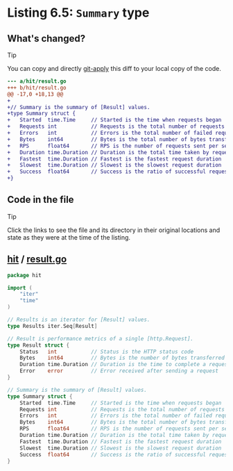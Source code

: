 # Listing 6.5: `Summary` type

## What's changed?

> [!TIP]
> You can copy and directly [git-apply](https://tldr.inbrowser.app/pages/common/git-apply) this diff to your local copy of the code.

```diff
--- a/hit/result.go
+++ b/hit/result.go
@@ -17,0 +18,13 @@
+
+// Summary is the summary of [Result] values.
+type Summary struct {
+	Started  time.Time     // Started is the time when requests began
+	Requests int           // Requests is the total number of requests made
+	Errors   int           // Errors is the total number of failed requests
+	Bytes    int64         // Bytes is the total number of bytes transferred
+	RPS      float64       // RPS is the number of requests sent per second
+	Duration time.Duration // Duration is the total time taken by requests
+	Fastest  time.Duration // Fastest is the fastest request duration
+	Slowest  time.Duration // Slowest is the slowest request duration
+	Success  float64       // Success is the ratio of successful requests
+}

```
## Code in the file

> [!TIP]
> Click the links to see the file and its directory in their original locations and state as they were at the time of the listing.

## [hit](https://github.com/inancgumus/gobyexample/blob/aee9f48df50bec4ae36ad136d4a74ac25a7609ba/hit) / [result.go](https://github.com/inancgumus/gobyexample/blob/aee9f48df50bec4ae36ad136d4a74ac25a7609ba/hit/result.go)

```go
package hit

import (
	"iter"
	"time"
)

// Results is an iterator for [Result] values.
type Results iter.Seq[Result]

// Result is performance metrics of a single [http.Request].
type Result struct {
	Status   int           // Status is the HTTP status code
	Bytes    int64         // Bytes is the number of bytes transferred
	Duration time.Duration // Duration is the time to complete a request
	Error    error         // Error received after sending a request
}

// Summary is the summary of [Result] values.
type Summary struct {
	Started  time.Time     // Started is the time when requests began
	Requests int           // Requests is the total number of requests made
	Errors   int           // Errors is the total number of failed requests
	Bytes    int64         // Bytes is the total number of bytes transferred
	RPS      float64       // RPS is the number of requests sent per second
	Duration time.Duration // Duration is the total time taken by requests
	Fastest  time.Duration // Fastest is the fastest request duration
	Slowest  time.Duration // Slowest is the slowest request duration
	Success  float64       // Success is the ratio of successful requests
}
```


